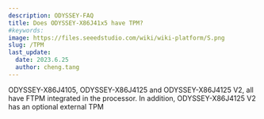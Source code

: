 ```yaml
---
description: ODYSSEY-FAQ
title: Does ODYSSEY-X86J41x5 have TPM?
#keywords:
image: https://files.seeedstudio.com/wiki/wiki-platform/S.png
slug: /TPM
last_update:
  date: 2023.6.25   
  author: cheng.tang
---
```


ODYSSEY-X86J4105, ODYSSEY-X86J4125 and ODYSSEY-X86J4125 V2, all have FTPM integrated in the processor. In addition, ODYSSEY-X86J4125 V2 has an optional external TPM
